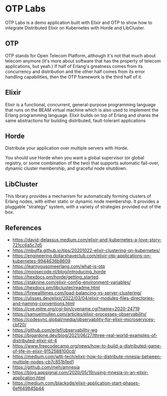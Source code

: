 # OTP Labs

OTP Labs is a demo application built with Elixir and OTP to show how to integrate
Distributed Elixir on Kubernetes with Horde and LibCluster.

## OTP

OTP stands for Open Telecom Platform, although it's not that much about telecom
anymore (it's more about software that has the property of telecom applications, but yeah.)
If half of Erlang's greatness comes from its concurrency and distribution and
the other half comes from its error handling capabilities,
then the OTP framework is the third half of it.

## Elixir

Elixir is a functional, concurrent, general-purpose programming language that runs on the BEAM virtual machine
which is also used to implement the Erlang programming language. Elixir builds on top of Erlang and shares
the same abstractions for building distributed, fault-tolerant applications

## Horde

Distribute your application over multiple servers with Horde.

You should use Horde when you want a global supervisor (or global registry, or some combination of the two)
that supports automatic fail-over, dynamic cluster membership, and graceful node shutdown.

## LibCluster

This library provides a mechanism for automatically forming clusters of Erlang nodes, with either static or dynamic node membership.
It provides a pluggable "strategy" system, with a variety of strategies provided out of the box.

## References

- https://david-delassus.medium.com/elixir-and-kubernetes-a-love-story-721cc6a5c7d5
- https://mbuffa.github.io/tips/20201022-elixir-clustering-on-kubernetes/
- https://engineering.dollarshaveclub.com/elixir-otp-applications-on-kubernetes-9944636b8609
- https://learnyousomeerlang.com/what-is-otp
- https://moosecode.nl/blog/introducing_horde
- https://hexdocs.pm/horde/getting_started.
- https://staknine.com/elixir-config-environment-variables/
- https://hexdocs.pm/libcluster/readme.html
- https://firewalltimes.com/load-balancing-vs-server-clustering/
- https://ulisses.dev/elixir/2022/03/04/elixir-modules-files-directories-and-naming-conventions.html
- https://cve.mitre.org/cgi-bin/cvename.cgi?name=2020-24719
- https://samuelmullen.com/articles/elixir-processes-observability/
- https://codesync.global/media/observability-for-elixir-microservices-cbf20/
- https://github.com/erlef/observability-wg
- https://bigardone.dev/blog/2021/06/27/three-real-world-examples-of-distributed-elixir-pt-4
- https://www.freecodecamp.org/news/how-to-build-a-distributed-game-of-life-in-elixir-9152588100cd/
- https://medium.com/wttj-tech/elixir-how-to-distribute-mnesia-between-multiple-nodes-cb7c851b1ed1
- https://github.com/meh/amnesia
- https://blog.appsignal.com/2020/05/19/using-mnesia-in-an-elixir-application.html
- https://medium.com/blackode/elixir-application-start-phases-6ef649845b44

